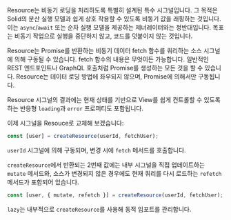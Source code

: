 Resource는 비동기 로딩을 처리하도록 특별히 설계된 특수 시그널입니다. 그 목적은 Solid의 분산 실행 모델과 쉽게 상호 작용할 수 있도록 비동기 값을 래핑하는 것입니다. 이는 `async`/`await` 또는 순차 실행 모델을 제공하는 제너레이터와는 정반대입니다. 목표는 비동기 작업으로 실행을 중단하지 않고, 코드를 덧붙이지 않는 것입니다.

Resource는 Promise를 반환하는 비동기 데이터 fetch 함수를 쿼리하는 소스 시그널에 의해 구동될 수 있습니다. fetch 함수의 내용은 무엇이든 가능합니다. 일반적인 REST 엔드포인트나 GraphQL 호출처럼 Promise를 생성하는 모든 것을 할 수 있습니다. Resource는 데이터 로딩 방법에 좌우되지 않으며, Promise에 의해서만 구동됩니다.

Resource 시그널의 결과에는 현재 상태를 기반으로 View를 쉽게 컨트롤할 수 있도록하는 반응형 `loading`과 `error` 프로퍼티도 포함됩니다.

이제 시그널을 Resouce로 교체해 보겠습니다:
```js
const [user] = createResource(userId, fetchUser);
```

`userId` 시그널에 의해 구동되며, 변경 시에 `fetch` 메서드를 호출합니다.

`createResource`에서 반환되는 2번째 값에는 내부 시그널을 직접 업데이트하는 `mutate` 메서드와, 소스가 변경되지 않은 경우에도 현재 쿼리를 다시 로드하는 `refetch` 메서드가 포함되어 있습니다.

```js
const [user, { mutate, refetch }] = createResource(userId, fetchUser);
```

`lazy`는 내부적으로 `createResource`를 사용해 동적 임포트를 관리합니다.
